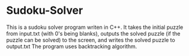 # Sudoku-Solver

This is a sudoku solver program writen in C++. 
It takes the initial puzzle from input.txt (with 0's being blanks), outputs the solved puzzle (if the puzzle can be solved) to the screen, and writes the solved puzzle to output.txt
The program uses backtracking algorithm. 
